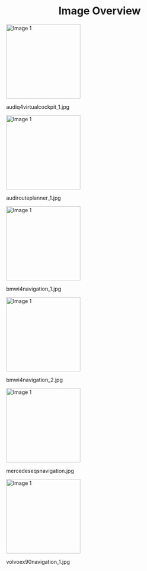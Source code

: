 <h1 style ="text-align: center;"> Image Overview </h1>
<div>
<div style="width="20%">
<img src="https://media.evkx.net/multimedia/technology/infotainment/navigation/audiq4virtualcockpit_1_xst.jpg" alt="Image 1" style="width: 200px;">
<p>audiq4virtualcockpit_1.jpg</p>
</div>
<div style="width="20%">
<img src="https://media.evkx.net/multimedia/technology/infotainment/navigation/audirouteplanner_1_xst.jpg" alt="Image 1" style="width: 200px;">
<p>audirouteplanner_1.jpg</p>
</div>
<div style="width="20%">
<img src="https://media.evkx.net/multimedia/technology/infotainment/navigation/bmwi4navigation_1_xst.jpg" alt="Image 1" style="width: 200px;">
<p>bmwi4navigation_1.jpg</p>
</div>
<div style="width="20%">
<img src="https://media.evkx.net/multimedia/technology/infotainment/navigation/bmwi4navigation_2_xst.jpg" alt="Image 1" style="width: 200px;">
<p>bmwi4navigation_2.jpg</p>
</div>
<div style="width="20%">
<img src="https://media.evkx.net/multimedia/technology/infotainment/navigation/mercedeseqsnavigation_xst.jpg" alt="Image 1" style="width: 200px;">
<p>mercedeseqsnavigation.jpg</p>
</div>
<div style="width="20%">
<img src="https://media.evkx.net/multimedia/technology/infotainment/navigation/volvoex90navigation_1_xst.jpg" alt="Image 1" style="width: 200px;">
<p>volvoex90navigation_1.jpg</p>
</div>
</div>
